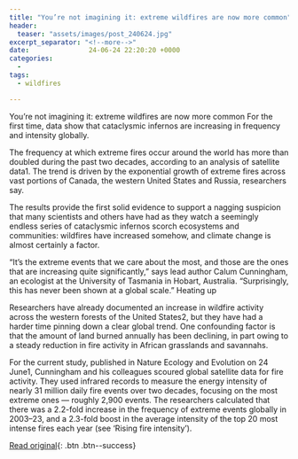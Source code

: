 ```yaml
---
title: "You’re not imagining it: extreme wildfires are now more common"
header:
  teaser: "assets/images/post_240624.jpg"
excerpt_separator: "<!--more-->"
date:               24-06-24 22:20:20 +0000
categories:
  - 
tags:
  - wildfires

---
```

You’re not imagining it: extreme wildfires are now more common
For the first time, data show that cataclysmic infernos are increasing in frequency and intensity globally.


The frequency at which extreme fires occur around the world has more than doubled during the past two decades, according to an analysis of satellite data1. The trend is driven by the exponential growth of extreme fires across vast portions of Canada, the western United States and Russia, researchers say.

The results provide the first solid evidence to support a nagging suspicion that many scientists and others have had as they watch a seemingly endless series of cataclysmic infernos scorch ecosystems and communities: wildfires have increased somehow, and climate change is almost certainly a factor.

“It’s the extreme events that we care about the most, and those are the ones that are increasing quite significantly,” says lead author Calum Cunningham, an ecologist at the University of Tasmania in Hobart, Australia. “Surprisingly, this has never been shown at a global scale.”
Heating up

Researchers have already documented an increase in wildfire activity across the western forests of the United States2, but they have had a harder time pinning down a clear global trend. One confounding factor is that the amount of land burned annually has been declining, in part owing to a steady reduction in fire activity in African grasslands and savannahs.

For the current study, published in Nature Ecology and Evolution on 24 June1, Cunningham and his colleagues scoured global satellite data for fire activity. They used infrared records to measure the energy intensity of nearly 31 million daily fire events over two decades, focusing on the most extreme ones — roughly 2,900 events. The researchers calculated that there was a 2.2-fold increase in the frequency of extreme events globally in 2003–23, and a 2.3-fold boost in the average intensity of the top 20 most intense fires each year (see ‘Rising fire intensity’).

[Read original](https://www.nature.com/articles/d41586-024-02071-8?WT.ec_id=NATURE-202406&sap-outbound-id=6F94A467F2CDD62D9B48B38407D66B2F17338F90){: .btn .btn--success}




